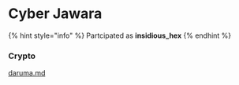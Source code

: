 # Cyber Jawara

{% hint style="info" %}
Partcipated as **insidious\_hex**
{% endhint %}

### Crypto

[daruma.md](daruma.md "mention")

